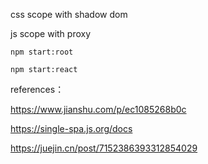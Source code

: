 
css scope with shadow dom

js scope with proxy

```shell
npm start:root

npm start:react
```

references：

https://www.jianshu.com/p/ec1085268b0c

https://single-spa.js.org/docs

https://juejin.cn/post/7152386393312854029